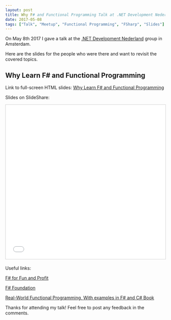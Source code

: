 ```yaml
---
layout: post
title: Why F# and Functional Programming Talk at .NET Development Nederland Meetup
date: 2017-05-08
tags: ["Talk", "Meetup", "Functional Programming", "FSharp", "Slides"]
---
```


On May 8th 2017 I gave a talk at the
[.NET Development Nederland](https://www.meetup.com/dotNET-Development-Nederland/)
group in Amsterdam.

Here are the slides for the people who were there and want to revisit
the covered topics.

Why Learn F# and Functional Programming
---------------------------------------

Link to full-screen HTML slides:
[Why Learn F# and Functional Programming](https://mikhail.io/talks/why-fsharp/)

Slides on SlideShare:
<iframe src="//www.slideshare.net/slideshow/embed_code/key/iG9omDKb42ogTk"
width="595" height="485"
frameborder="0" marginwidth="0" marginheight="0" scrolling="no"
style="border:1px solid #CCC; border-width:1px; margin-bottom:5px; max-width: 100%;" allowfullscreen>
</iframe>

Useful links:

[F# for Fun and Profit](http://fsharpforfunandprofit.com)

[F# Foundation](http://fsharp.org)

[Real-World Functional Programming, With examples in F# and C# Book](https://www.manning.com/books/real-world-functional-programming)

Thanks for attending my talk! Feel free to post any feedback in the comments.
